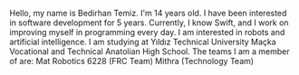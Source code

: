 Hello, my name is Bedirhan Temiz. I'm 14 years old. 
I have been interested in software development for 5 years.
Currently, I know Swift, and I work on improving myself in programming every day. I am interested in robots and artificial intelligence. 
I am studying at Yıldız Technical University Maçka Vocational and Technical Anatolian High School.
The teams I am a member of are:
Mat Robotics 6228 (FRC Team) Mithra (Technology Team)
